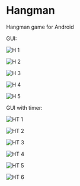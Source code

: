 # Hangman
Hangman game for Android

GUI:

![H 1](/images/Hangman1.jpg)

![H 2](/images/Hangman2.jpg)

![H 3](/images/Hangman3.jpg)

![H 4](/images/Hangman4.jpg)

![H 5](/images/Hangman5.jpg)

GUI with timer:

![HT 1](/images/Timer1.jpg)

![HT 2](/images/Timer2.jpg)

![HT 3](/images/Timer3.jpg)

![HT 4](/images/Timer4.jpg)

![HT 5](/images/Timer5.jpg)

![HT 6](/images/Timer6.jpg)
